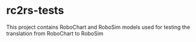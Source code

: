 # rc2rs-tests
This project contains RoboChart and RoboSim models used for testing the translation from RoboChart to RoboSim
